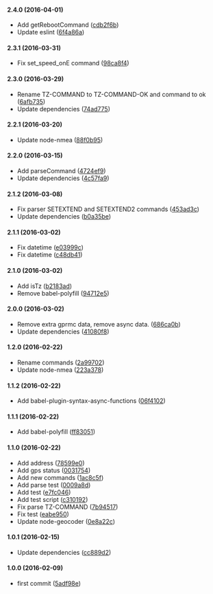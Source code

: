 #### 2.4.0 (2016-04-01)

* Add getRebootCommand ([cdb2f6b](https://github.com/lgaticaq/tz-parser/commit/cdb2f6b))
* Update eslint ([6f4a86a](https://github.com/lgaticaq/tz-parser/commit/6f4a86a))

#### 2.3.1 (2016-03-31)

* Fix set_speed_onE command ([98ca8f4](https://github.com/lgaticaq/tz-parser/commit/98ca8f4))

#### 2.3.0 (2016-03-29)

* Rename TZ-COMMAND to TZ-COMMAND-OK and command to ok ([6afb735](https://github.com/lgaticaq/tz-parser/commit/6afb735))
* Update dependencies ([74ad775](https://github.com/lgaticaq/tz-parser/commit/74ad775))

#### 2.2.1 (2016-03-20)

* Update node-nmea ([88f0b95](https://github.com/lgaticaq/tz-parser/commit/88f0b95))

#### 2.2.0 (2016-03-15)

* Add parseCommand ([4724ef9](https://github.com/lgaticaq/tz-parser/commit/4724ef9))
* Update dependencies ([4c57fa9](https://github.com/lgaticaq/tz-parser/commit/4c57fa9))

#### 2.1.2 (2016-03-08)

* Fix parser SETEXTEND and SETEXTEND2 commands ([453ad3c](https://github.com/lgaticaq/tz-parser/commit/453ad3c))
* Update dependencies ([b0a35be](https://github.com/lgaticaq/tz-parser/commit/b0a35be))

#### 2.1.1 (2016-03-02)

* Fix datetime ([e03999c](https://github.com/lgaticaq/tz-parser/commit/e03999c))
* Fix datetime ([c48db41](https://github.com/lgaticaq/tz-parser/commit/c48db41))

#### 2.1.0 (2016-03-02)

* Add isTz ([b2183ad](https://github.com/lgaticaq/tz-parser/commit/b2183ad))
* Remove babel-polyfill ([94712e5](https://github.com/lgaticaq/tz-parser/commit/94712e5))

#### 2.0.0 (2016-03-02)

* Remove extra gprmc data, remove async data. ([686ca0b](https://github.com/lgaticaq/tz-parser/commit/686ca0b))
* Update dependencies ([41080f8](https://github.com/lgaticaq/tz-parser/commit/41080f8))

#### 1.2.0 (2016-02-22)

* Rename commands ([2a99702](https://github.com/lgaticaq/tz-parser/commit/2a99702))
* Update node-nmea ([223a378](https://github.com/lgaticaq/tz-parser/commit/223a378))

#### 1.1.2 (2016-02-22)

* Add babel-plugin-syntax-async-functions ([06f4102](https://github.com/lgaticaq/tz-parser/commit/06f4102))

#### 1.1.1 (2016-02-22)

* Add babel-polyfill ([ff83051](https://github.com/lgaticaq/tz-parser/commit/ff83051))

#### 1.1.0 (2016-02-22)

* Add address ([78599e0](https://github.com/lgaticaq/tz-parser/commit/78599e0))
* Add gps status ([0031754](https://github.com/lgaticaq/tz-parser/commit/0031754))
* Add new commands ([1ac8c5f](https://github.com/lgaticaq/tz-parser/commit/1ac8c5f))
* Add parse test ([0009a8d](https://github.com/lgaticaq/tz-parser/commit/0009a8d))
* Add test ([e7fc046](https://github.com/lgaticaq/tz-parser/commit/e7fc046))
* Add test script ([c310192](https://github.com/lgaticaq/tz-parser/commit/c310192))
* Fix parse TZ-COMMAND ([7b94517](https://github.com/lgaticaq/tz-parser/commit/7b94517))
* Fix test ([eabe950](https://github.com/lgaticaq/tz-parser/commit/eabe950))
* Update node-geocoder ([0e8a22c](https://github.com/lgaticaq/tz-parser/commit/0e8a22c))

#### 1.0.1 (2016-02-15)

* Update dependencies ([cc889d2](https://github.com/lgaticaq/tz-parser/commit/cc889d2))

#### 1.0.0 (2016-02-09)

* first commit ([5adf98e](https://github.com/lgaticaq/tz-parser/commit/5adf98e))
